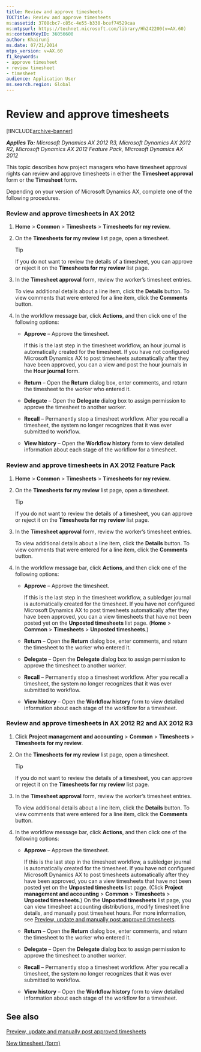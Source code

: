```yaml
---
title: Review and approve timesheets
TOCTitle: Review and approve timesheets
ms:assetid: 3708cbc7-c85c-4e55-b330-bcef74529caa
ms:mtpsurl: https://technet.microsoft.com/library/Hh242200(v=AX.60)
ms:contentKeyID: 36056600
author: Khairunj
ms.date: 07/21/2014
mtps_version: v=AX.60
f1_keywords:
- approve timesheet
- review timesheet
- timesheet
audience: Application User
ms.search.region: Global
---
```


# Review and approve timesheets 


[!INCLUDE[archive-banner](includes/archive-banner.md)]


_**Applies To:** Microsoft Dynamics AX 2012 R3, Microsoft Dynamics AX 2012 R2, Microsoft Dynamics AX 2012 Feature Pack, Microsoft Dynamics AX 2012_

This topic describes how project managers who have timesheet approval rights can review and approve timesheets in either the **Timesheet approval** form or the **Timesheet** form.

Depending on your version of Microsoft Dynamics AX, complete one of the following procedures.

### Review and approve timesheets in AX 2012

1.  **Home** \> **Common** \> **Timesheets** \> **Timesheets for my review**.

2.  On the **Timesheets for my review** list page, open a timesheet.
    

    > [!TIP]
    > <P>If you do not want to review the details of a timesheet, you can approve or reject it on the <STRONG>Timesheets for my review</STRONG> list page.</P>



3.  In the **Timesheet approval** form, review the worker’s timesheet entries.
    
    To view additional details about a line item, click the **Details** button. To view comments that were entered for a line item, click the **Comments** button.

4.  In the workflow message bar, click **Actions**, and then click one of the following options:
    
      - **Approve** – Approve the timesheet.
        
        If this is the last step in the timesheet workflow, an hour journal is automatically created for the timesheet. If you have not configured Microsoft Dynamics AX to post timesheets automatically after they have been approved, you can a view and post the hour journals in the **Hour journal** form.
    
      - **Return** – Open the **Return** dialog box, enter comments, and return the timesheet to the worker who entered it.
    
      - **Delegate** – Open the **Delegate** dialog box to assign permission to approve the timesheet to another worker.
    
      - **Recall** – Permanently stop a timesheet workflow. After you recall a timesheet, the system no longer recognizes that it was ever submitted to workflow.
    
      - **View history** – Open the **Workflow history** form to view detailed information about each stage of the workflow for a timesheet.

### Review and approve timesheets in AX 2012 Feature Pack

1.  **Home** \> **Common** \> **Timesheets** \> **Timesheets for my review**.

2.  On the **Timesheets for my review** list page, open a timesheet.
    

    > [!TIP]
    > <P>If you do not want to review the details of a timesheet, you can approve or reject it on the <STRONG>Timesheets for my review</STRONG> list page.</P>



3.  In the **Timesheet approval** form, review the worker’s timesheet entries.
    
    To view additional details about a line item, click the **Details** button. To view comments that were entered for a line item, click the **Comments** button.

4.  In the workflow message bar, click **Actions**, and then click one of the following options:
    
      - **Approve** – Approve the timesheet.
        
        If this is the last step in the timesheet workflow, a subledger journal is automatically created for the timesheet. If you have not configured Microsoft Dynamics AX to post timesheets automatically after they have been approved, you can a view timesheets that have not been posted yet on the **Unposted timesheets** list page. (**Home** \> **Common** \> **Timesheets** \> **Unposted timesheets**.)
    
      - **Return** – Open the **Return** dialog box, enter comments, and return the timesheet to the worker who entered it.
    
      - **Delegate** – Open the **Delegate** dialog box to assign permission to approve the timesheet to another worker.
    
      - **Recall** – Permanently stop a timesheet workflow. After you recall a timesheet, the system no longer recognizes that it was ever submitted to workflow.
    
      - **View history** – Open the **Workflow history** form to view detailed information about each stage of the workflow for a timesheet.

### Review and approve timesheets in AX 2012 R2 and AX 2012 R3

1.  Click **Project management and accounting** \> **Common** \> **Timesheets** \> **Timesheets for my review**.

2.  On the **Timesheets for my review** list page, open a timesheet.
    

    > [!TIP]
    > <P>If you do not want to review the details of a timesheet, you can approve or reject it on the <STRONG>Timesheets for my review</STRONG> list page.</P>



3.  In the **Timesheet approval** form, review the worker’s timesheet entries.
    
    To view additional details about a line item, click the **Details** button. To view comments that were entered for a line item, click the **Comments** button.

4.  In the workflow message bar, click **Actions**, and then click one of the following options:
    
      - **Approve** – Approve the timesheet.
        
        If this is the last step in the timesheet workflow, a subledger journal is automatically created for the timesheet. If you have not configured Microsoft Dynamics AX to post timesheets automatically after they have been approved, you can a view timesheets that have not been posted yet on the **Unposted timesheets** list page. (Click **Project management and accounting** \> **Common** \> **Timesheets** \> **Unposted timesheets**.) On the **Unposted timesheets** list page, you can view timesheet accounting distributions, modify timesheet line details, and manually post timesheet hours. For more information, see [Preview, update and manually post approved timesheets](post-timesheet-hours-and-view-distributions.md).
    
      - **Return** – Open the **Return** dialog box, enter comments, and return the timesheet to the worker who entered it.
    
      - **Delegate** – Open the **Delegate** dialog box to assign permission to approve the timesheet to another worker.
    
      - **Recall** – Permanently stop a timesheet workflow. After you recall a timesheet, the system no longer recognizes that it was ever submitted to workflow.
    
      - **View history** – Open the **Workflow history** form to view detailed information about each stage of the workflow for a timesheet.

## See also

[Preview, update and manually post approved timesheets](post-timesheet-hours-and-view-distributions.md)

[New timesheet (form)](https://technet.microsoft.com/library/hh227610\(v=ax.60\))

  


